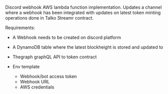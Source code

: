 Discord webhook AWS lambda function implementation. Updates a channel where a webhook has been integrated with updates on latest token minting operations done in Talko Streamr contract.

Requirements:

- A Webhook needs to be created on discord platform
- A DynamoDB table where the latest blockheight is stored and updated to
- Thegraph graphQL API to token contract


- Env template
    - Webhook/bot access token
    - Webhook URL
    - AWS credentials
